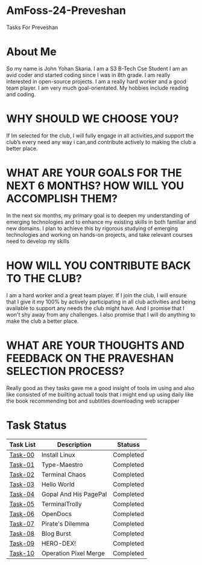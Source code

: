 # AmFoss-24-Preveshan
Tasks For Preveshan
# About Me
So my name is John Yohan Skaria. I am a S3 B-Tech Cse Student
I am an avid coder and started coding since I was in 8th grade.
I am really interested in open-source projects. I am a really hard worker and a good team player. I am very much goal-orientated. 
My hobbies include reading and coding.
# WHY SHOULD WE CHOOSE YOU?
If Im selected for the club, I will fully engage in all activities,and support the club’s every need any way i can,and contribute actively to making the club a better place.
# WHAT ARE YOUR GOALS FOR THE NEXT 6 MONTHS? HOW WILL YOU ACCOMPLISH THEM?
In the next six months, my primary goal is to deepen my understanding of emerging technologies and to enhance my existing skills in both familiar and new domains. I plan to achieve this by rigorous studying of emerging technologies and working on hands-on projects, and take relevant courses need to develop my skills
# HOW WILL YOU CONTRIBUTE BACK TO THE CLUB?
I am a hard worker and a great team player. If I join the club, I will ensure that I give it my 100% by actively participating in all club activities and being available to support any needs the club might have. And I promise that I won't shy away from any challenges. I also promise that I will do anything to make the club a better place.
# WHAT ARE YOUR THOUGHTS AND FEEDBACK ON THE PRAVESHAN SELECTION PROCESS?
Really good as they tasks gave me a good insight of tools im using and also like consisted of me builting actuall tools that i might end up using daily like the book recommending bot and subtitles downloading web scrapper
# Task Status
| Task List | Description | Statuss|
|---|---|---|
| [Task-00](https://github.com/The-Yearly/AmFoss-24-Preveshan/tree/main/%23Task-0)  | Install Linux | Completed |
| [Task-01](https://github.com/The-Yearly/AmFoss-24-Preveshan/tree/main/%23Task-01) | Type-Maestro | Completed |
| [Task-02](https://github.com/The-Yearly/AmFoss-24-Preveshan/tree/main/%23Task-02) | Terminal Chaos | Completed |
| [Task-03](https://github.com/The-Yearly/AmFoss-24-Preveshan/tree/main/%23Task-03) | Hello World | Completed |
| [Task-04](https://github.com/The-Yearly/AmFoss-24-Preveshan/tree/main/%23Task-04) | Gopal And His PagePal | Completed |
| [Task-05](https://github.com/The-Yearly/AmFoss-24-Preveshan/tree/main/%23Task-05) | TerminalTrolly | Completed |
| [Task-06](https://github.com/The-Yearly/AmFoss-24-Preveshan/tree/main/%23Task-06) | OpenDocs | Completed |
| [Task-07](https://github.com/The-Yearly/AmFoss-24-Preveshan/tree/main/%23Task-07)| Pirate's Dilemma| Completed |
| [Task-08](https://github.com/The-Yearly/AmFoss-24-Preveshan/tree/main/%23Task-08) | Blog Burst | Completed |
| [Task-09](https://github.com/The-Yearly/AmFoss-24-Preveshan/tree/main/%23Task-09) | HERO-DEX! | Completed |
| [Task-10](https://github.com/The-Yearly/AmFoss-24-Preveshan/tree/main/%23Task-10) | Operation Pixel Merge | Completed |
